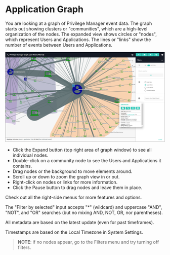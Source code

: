 [title]: # (Application Graph)
[tags]: # (privilege manager)
[priority]: # (4520)
# Application Graph

You are looking at a graph of Privilege Manager event data. The graph starts out showing clusters or "communities", which are a high-level organization of the nodes. The expanded view shows circles or "nodes", which represent Users and Applications. The lines or "links" show the number of events between Users and Applications.

![app graph](images/app-graph.png "Application Graph Overview")


* Click the Expand button (top right area of graph window) to see all individual nodes.
* Double-click on a community node to see the Users and Applications it contains.
* Drag nodes or the background to move elements around.
* Scroll up or down to zoom the graph view in or out.
* Right-click on nodes or links for more information.
* Click the Pause button to drag nodes and leave them in place.

Check out all the right-side menus for more features and options.

The "Filter by selected" input accepts "*" (wildcard) and uppercase "AND", "NOT", and "OR" searches (but no mixing AND, NOT, OR, nor parentheses).

All metadata are based on the latest update (even for past timeframes).

Timestamps are based on the Local Timezone in System Settings.

>**NOTE**: if no nodes appear, go to the Filters menu and try turning off filters.
